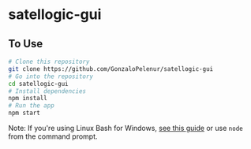 # satellogic-gui

## To Use

```bash
# Clone this repository
git clone https://github.com/GonzaloPelenur/satellogic-gui
# Go into the repository
cd satellogic-gui
# Install dependencies
npm install
# Run the app
npm start
```

Note: If you're using Linux Bash for Windows, [see this guide](https://www.howtogeek.com/261575/how-to-run-graphical-linux-desktop-applications-from-windows-10s-bash-shell/) or use `node` from the command prompt.

